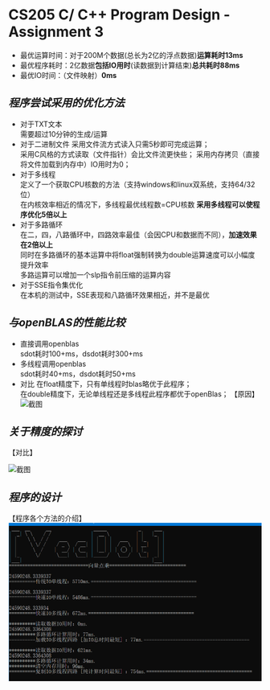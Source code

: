 # CS205	C/	C++	Program	Design	- Assignment	3  
- 最优运算时间：对于200M个数据(总长为2亿的浮点数据)**运算耗时13ms**  
- 最优程序耗时：2亿数据**包括IO用时**(读数据到计算结束)**总共耗时88ms**  
- 最优IO时间：（文件映射）**0ms**   
## *程序尝试采用的优化方法*  
- 对于TXT文本  
需要超过10分钟的生成/运算  
- 对于二进制文件
采用文件流方式读入只需5秒即可完成运算；  
采用C风格的方式读取（文件指针）会比文件流更快些；
采用内存拷贝（直接将文件加载到内存中）IO用时为0；  
- 对于多线程  
定义了一个获取CPU核数的方法（支持windows和linux双系统，支持64/32位）  
在内核效率相近的情况下，多线程最优线程数=CPU核数  **采用多线程可以使程序优化5倍以上**  
- 对于多路循环  
在二，四，八路循环中，四路效率最佳（会因CPU和数据而不同），**加速效果在2倍以上**  
同时在多路循环的基本运算中将float强制转换为double运算速度可以小幅度提升效率  
多路运算可以增加一个slp指令前压缩的运算内容  
- 对于SSE指令集优化  
在本机的测试中，SSE表现和八路循环效果相近，并不是最优  
## *与openBLAS的性能比较*  
- 直接调用openblas  
sdot耗时100+ms，dsdot耗时300+ms  
- 多线程调用openblas  
sdot耗时40+ms，dsdot耗时50+ms  
- 对比
在float精度下，只有单线程时blas略优于此程序；  
在double精度下，无论单线程还是多线程此程序都优于openBlas；
【原因】  
![截图]()  
## *关于精度的探讨*  

【对比】  

![截图]()  
## *程序的设计*  
【程序各个方法的介绍】  
![截图](https://github.com/GhostFrankWu/SUSTech_CS205_C-Cpp_2020F/blob/master/Assignments/week3-dotproduct/sc/sc1.png)  

